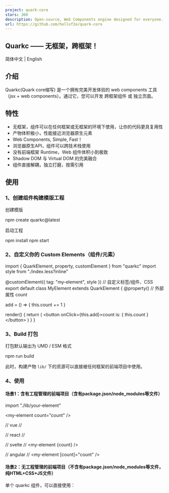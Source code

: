```yaml
---
project: quark-core
stars: 360
description: Open-source, Web Components engine designed for everyone.（用原生 JS 构建跨技术栈组件 / 无框架组件）
url: https://github.com/hellof2e/quark-core
---
```


Quarkc —— 无框架，跨框架！
------------------

简体中文 | English

介绍
--

Quarkc(Quark core缩写) 是一个拥有完美开发体验的 web components 工具（jsx + web components）。通过它，您可以开发 跨框架组件 或 独立页面。

特性
--

-   无框架，组件可以在任何框架或无框架的环境下使用，让你的代码更具复用性
-   产物体积极小，性能接近浏览器原生元素
-   Web Components, Simple, Fast！
-   浏览器原生API，组件可以跨技术栈使用
-   没有前端框架 Runtime，Web 组件体积小到极致
-   Shadow DOM 与 Virtual DOM 的完美融合
-   组件直接解耦，独立打磨，按需引用

使用
--

### 1、创建组件构建模版工程

创建模版

npm create quarkc@latest

启动工程

npm install
npm start

### 2、自定义你的 Custom Elements（组件/元素）

import { QuarkElement, property, customElement } from "quarkc"
import style from "./index.less?inline"

@customElement({ tag: "my-element", style }) // 自定义标签/组件、CSS
export default class MyElement extends QuarkElement {
  @property() // 外部属性
  count

  add \= () \=> {
    this.count += 1
  }

  render() {
    return (
      <button onClick\={this.add}\>count is: { this.count }</button\>
    )
  }
}

### 3、Build 打包

打包默认输出为 UMD / ESM 格式

npm run build

此时，构建产物 `lib/` 下的资源可以直接被任何框架的前端项目中使用。

### 4、使用

#### 场景1：含有工程管理的前端项目（含有package.json/node\_modules等文件）

import "./lib/your-element"

<my-element count\="count" />

// vue
// <my-element :count="count" />

// react
// <my-element count={count} />

// svelte
// <my-element {count} />

// angular
// <my-element \[count\]="count" />

#### 场景2：无工程管理的前端项目（不含有package.json/node\_modules等文件，纯HTML+CSS+JS文件）

单个 quarkc 组件，可以直接使用：

<!DOCTYPE html\>
<html lang\="en"\>
  <head\>
    <!-- 引用 npm run build 产物 -->
    <script type\="module" src\="./lib/index.mjs"\></script\>
  </head\>
  <body\>
    <my-element\></my-element\>
  </body\>
</html\>

多个 quarkc 组件同时加载，为了共用 quarkc 核心库，您可以选择开启了 `external`：

// vite.config.build.ts
export default defineConfig({
  build: {
    rollupOptions: {
+      external: \['quarkc'\],
    },
  },
});

然后，用下面方式单独加载 `quarkc` 核心库：

<!DOCTYPE html\>
<html lang\="en"\>
  <head\>
    <script type\="importmap"\>
      {
        "imports": {
          "quarkc": "https://unpkg.com/quarkc@latest/lib/index.browser.js"
        }
      }
    </script\>
    <!-- 引用 npm run build 产物 -->
    <!-- quarkc 构建的组件1 -->
    <script type\="module" src\="my-element1/lib/index.mjs"\></script\>
    <!-- quarkc 构建的组件2 -->
    <script type\="module" src\="my-element2/lib/index.mjs"\></script\>
  </head\>
  <body\>
    <!-- 使用 quarkc 元素/组件 -->
    <my-element1\></my-element1\>
    <my-element2\></my-element2\>
  </body\>
</html\>

文档
--

完整文档，请访问 https://quark-ecosystem.github.io/quarkc-docs

### 联系我们

添加微信：Sanqi9675

### 社区示例

作者

github 地址

截图 / 链接

@xsf0105

https://xsf0105.github.io/piano/

https://xsf0105.github.io/piano/

@xsf0105

https://github.com/xsf0105/dark-light-element

https://unpkg.com/dark-light-element@latest/demo.html

@hellof2e

https://github.com/hellof2e/quark-doc-header

https://quarkc.hellobike.com/#/

@yuhaiyang1

https://github.com/yuhaiyang1/quarkc-time

https://unpkg.com/quark-timer@0.0.2/demo.html

@dyf19118

https://github.com/dyf19118/quark-ui-rate

@hellof2e

https://github.com/hellof2e/quark-doc-home

@zhangfisher

https://github.com/zhangfisher/lite-tree/tree/master/packages/quark

点击查看

License
-------

MIT LICENSE
